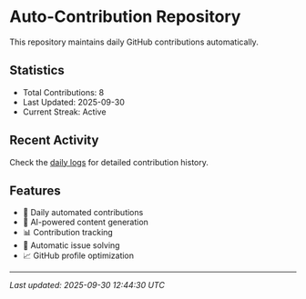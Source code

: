 # Auto-Contribution Repository

This repository maintains daily GitHub contributions automatically.

## Statistics

- Total Contributions: 8
- Last Updated: 2025-09-30
- Current Streak: Active

## Recent Activity

Check the [daily logs](./contributions/daily_logs/) for detailed contribution history.

## Features

- 🔄 Daily automated contributions
- 🤖 AI-powered content generation
- 📊 Contribution tracking
- 🐛 Automatic issue solving
- 📈 GitHub profile optimization

---
*Last updated: 2025-09-30 12:44:30 UTC*
